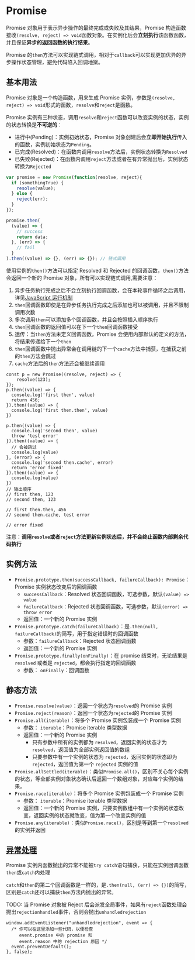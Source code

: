# Promise

Promise 对象用于表示异步操作的最终完成或失败及其结果，Promise 构造函数接收`(resolve, reject) => void`函数对象。在实例化后会**立刻执行**该函数函数，并且保证**异步的返回函数的执行结果**。

Promise 的`then`方法可以实现链式调用，相对于`callback`可以实现更加优异的异步操作状态管理，避免代码陷入回调地狱。

## 基本用法

Promise 对象是一个构造函数，用来生成 Promise 实例，参数是`(resolve, reject) => void`形式的函数，`resolve`和`reject`是函数。

Promise 实例有三种状态，调用`resolve`和`reject`函数可以改变实例的状态，实例的状态转换是**不可逆的**：

- 进行中(Pending)：实例初始状态，Promise 对象创建后会**立即开始执行**传入的函数，实例初始状态为`Pending`。
- 已完成(Resolved)：在函数内调用`resolve`方法后，实例状态转换为`Resolved`
- 已失败(Rejected)：在函数内调用`reject`方法或者在有异常抛出后，实例状态转换为`Rejected`

```JavaScript
var promise = new Promise(function(resolve, reject){
  if (somethingTrue) {
    resolve(value);
  } else {
    reject(err);
  }
});

promise.then(
  (value) => {
    // success
    return data;
  }, (err) => {
    // fail
  }
).then((value) => {}, (err) => {}); // 链式调用
```

使用实例的`then()`方法可以指定 Resolved 和 Rejected 的回调函数，`then()`方法会返回一个新的 Promise 对象，所有可以实现链式调用,需要注意：

1. 异步任务执行完成之后不会立刻执行回调函数，会在本轮事件循环之后调用，详见[JavaScript 运行机制](../02.Core/05-运行机制.md)
2. `then`回调函数即使是在异步任务执行完成之后添加也可以被调用，并且不限制调用次数
3. 多次调用`then`可以添加多个回调函数，并且会按照插入顺序执行
4. `then`回调函数的返回值可以在下一个`then`回调函数接受
5. 透传：当`then`方法未定义回调函数，Promise 会使用内部默认的定义的方法，将结果传递给下一个`then`
6. `then`回调函数中抛出异常会在调用链的下一个`cache`方法中捕获，在捕获之前的`then`方法会跳过
7. `cache`方法后的`then`方法还会被继续调用

```JS
const p = new Promise((resolve, reject) => {
    resolve(123);
});
p.then((value) => {
  console.log('first then', value)
  return 456;
}).then((value) => {
  console.log('first then.then', value)
})

p.then((value) => {
  console.log('second then', value)
  throw 'test error'
}).then((value) => {
  // 会被跳过
  console.log(value)
}, (error) => {
  console.log('second then.cache', error)
  return 'error fixed'
}).then((value) => {
  console.log(value)
})
// 输出顺序
// first then, 123
// second then, 123

// first then.then, 456
// second then.cache, test error

// error fixed
```

注意：**调用`resolve`或者`reject`方法更新实例状态后，并不会终止函数内部剩余代码执行**

## 实例方法

- `Promise.prototype.then(successCallback, failureCallback): Promise`：Promise 实例状态改变后的回调函数
  - `successCallback`：Resolved 状态回调函数，可选参数，默认`(value) => value`
  - `failureCallback`：Rejected 状态回调函数，可选参数，默认`(error) => throw error`
  - 返回值：一个新的 Promise 实例
- `Promise.prototype.catch(failureCallback)`：是`.then(null, failureCallback)`的简写，用于指定错误时的回调函数
  - 参数：`failureCallback`：Rejected 状态回调函数
  - 返回值：一个新的 Promise 实例
- `Promise.prototype.finally(onFinally)`：在 promise 结束时，无论结果是 `resolved` 或者是 `rejected`，都会执行指定的回调函数
  - 参数： `onFinally`：回调函数

## 静态方法

- `Promise.resolve(value)`：返回一个状态为`resolved`的 Promise 实例
- `Promise.reject(reason)`：返回一个状态为`rejected`的 Promise 实例
- `Promise.all(iterable)`：将多个 Promise 实例包装成一个 Promise 实例
  - 参数： `iterable`：Promise iterable 类型数据
  - 返回值：一个新的 Promise 实例
    - 只有参数中所有的实例都为 `resolved`，返回实例的状态才为 `resolved`，返回值为全部实例返回值的数组
    - 只要参数中有一个实例的状态为 `rejected`，返回实例的状态即为 `rejected`，返回值为第一个 `rejected` 实例的值
- `Promise.allSettled(iterable)`：类似`Promise.all()`，区别不关心每个实例的状态，等全部实例对象状态确认后返回一个数组对象，对应每个实例的结果。
- `Promise.race(iterable)`：将多个 Promise 实例包装成一个 Promise 实例
  - 参数： `iterable`：Promise iterable 类型数据
  - 返回值：一个新的 Promise 实例，只要实例数组中有一个实例的状态改变，返回实例的状态就改变，值为第一个改变实例的值
- `Promise.any(iterable)`：类似`Promise.race()`，区别是等到第一个`resolved`的实例并返回

## [异常处理](../02.Core/04-异常处理.md)

Promise 实例内函数抛出的异常不能被`try catch`语句捕获，只能在实例回调函数`then`或`catch`内处理

`catch`和`then`的第二个回调函数是一样的，是`.then(null, (err) => {})`的简写，区别是`catch`还可以捕获`then`方法内抛出的异常。

TODO: 当 Promise 对象被 Reject 后会派发全局事件，如果有`reject`函数处理会抛出`rejectionhandled`事件，否则会抛出`unhandledrejection`

```JS
window.addEventListener("unhandledrejection", event => {
  /* 你可以在这里添加一些代码，以便检查
     event.promise 中的 promise 和
     event.reason 中的 rejection 原因 */
  event.preventDefault();
}, false);
```
